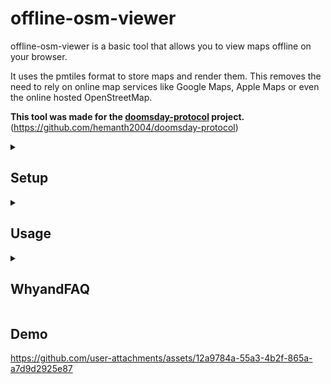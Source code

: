 
# offline-osm-viewer

offline-osm-viewer is a basic tool that allows you to view maps offline on your browser.

It uses the pmtiles format to store maps and render them. This removes the need to rely on online map services like Google Maps, Apple Maps or even the online hosted OpenStreetMap.

**This tool was made for the [doomsday-protocol](https://github.com/hemanth2004/doomsday-protocol) project.**
(https://github.com/hemanth2004/doomsday-protocol)

<details>
<summary><h2>Setup</h2></summary>
	
### How to prep your map data?

1. Browse Geofabrik or any other map data provider and find the map data you want.
2. Choose the .osm.pbf format of the map data you want and download it.
3. First, prep your tools and files
	- Install tilemaker, pmtiles and docker on a linux machine, or move binaries from tools_bin of this project to your system's PATH.
	- Setup a folder structure like this:
		```
		xyz/
		|-- your_map_data.osm.pbf
		|-- tilemaker/ (tilemaker dockerfile is here)
		```
	
4. Convert to intermediary .mbtiles format
Run the following command in the terminal:
	```
	sudo docker run --rm -it -v $(pwd):/srv tilemaker --input=/srv/YOUR_MAP_DATA.osm.pbf --output=/srv/$YOUR_MAP_DATA.mbtiles
	```
	where YOUR_MAP_DATA is the name of the map data file you downloaded.
	
5. Convert to .pmtiles format
	```
	pmtiles convert $YOUR_MAP_DATA.mbtiles $YOUR_MAP_DATA.pmtiles
	```
	
6. Move this .pmtiles file to the public folder of this project.


### Running the page

1. Run the following commands
	```
	node -v
	npm -v
	  
	git clone https://github.com/hemanth2004/offline-osm-viewer.git
	cd offline-osm-viewer
	  
	npm install
	```
  
2. Replace the filePath in src/App.jsx with the name of your .pmtiles file in the public folder.
  
3. Run the following command to start the page and make sure WebGL is enabled in your browser.
	```
	npm run dev
	```

</details>

<details>
<summary><h2>Usage</h2></summary>
	
### How to search for a place?
	
To search for a place, you can type in your search query in the search bar and click on the search button.
The search query is a list of place names separated by "**>**" character.
These place names must roughly be in the order of the hierarchy of the place. You will need to know the rough address of the location you are looking for. (recommend reading the **WHY** section too)

For example, if you are looking for the Lalbagh in Bangalore, india, you can search as follows.
```
karnataka > bengaluru > lalbagh
```
This follows the order of "state > city > place of interest"
- Queries are case *insensitive*.
- But they require the exact spelling for the place names.
- Experiment with zoom levels of different hierarchy levels and search centers to find the best match.
- You can have as many components as you want in the query. Just know that every subsequent component must be within the proximity of the previous component.
### What does the "Set as search center" button do?
This button sets the current location and zoom level as the search center. This means that the initial search will be for the place at the current location (latitude, longitude) and zoom level (a float from ~0 to ~20). 
By default, initially, the search center is calculated based on mean of the left-right, top-bottom bounds of the map. (aka "coverage")

You can override this by setting a search center (latitude, longitude, zoom) for your specific map file. When you click on the 'Set as search center' button, the current search center is only set temporarily for that session. To permanently set the search center, you need to click on "copy config" and replace the content in the config.json file with it, or else the search center will be reset to the default when you restart the app.
> Why is searching for a place so weird? Why should I set the search center?
> Covered in the **WHY** section.
> 
### How to set markers?
You can draw markers/features onto a map by using the panel on the right. You can choose from lines, points, circles, rectangles and draw custom polygons.
These drawings will stay on your map for the rest of the session, but they will be lost when you restart the app.
To save your markers, you need to click on "copy config" and paste the content in the config.json file.

**Deleting markers:**
- The delete button on the top-right panel will delete the markers you have drawn in the current session.
- The markers that have been loaded from the saved config file can be deleted using the button on the bottom-right panel.
</details>

<details>
<summary><h2>WhyandFAQ</h2></summary>
	
### Why is searching for a place so weird?

Unlike other map viewers, this one does not use an online map service or a geospatial database.

Instead it relies on vector tile map files that are stored locally on your computer.

At every point, the search space is limited to the places that are available in the currently loaded tiles on the screen. This means that the place you are searching for must be within a certain proximity to the currently loaded map tiles, at that zoom level. Zoom level is a measure of how much detail is being shown on the map. (0x - 20x)

> Higher zoom levels => more granular details like buildings, roads, etc.
> Lower zoom levels => more coarse details like countries, states, cities, etc.

On account of this, for more granular searches, you can query each component of the address of the location you are looking for, seperated by "**>**" character. The map viewer will recursively search until it reaches the exact final location you are looking for.

A typical search query would be something like this:
```
state > city/town > locality/suburb > place of interest
```  

You can have as many components as you want in the query. Just know that every subsequent component must be within the proximity of the previous component.

### Why should I set the search center?

The search query is a list of place names where search is recursively performed until the smallest place's location is found.

The *search center* is the coordinates, and zoom level of the map, on which the first search is performed. And there are chances that the center provided/calculated by the map is ineffective in helping searching the initial place name in the list of place names in the query.

Therefore, in a search query like **p1 > p2 > p3**, if the search center is set accurately, the querying program will have an easier time finding **p1**.

Another example where setting a search center is useful is when the the actual part of the map you care about is a very small portion of the larger .pmtiles map you are loading.

Geofabrik, provides Singapore, Malaysia and Brunei as a single map file. A Singapore citizen only cares about Singapore, and not Malaysia or Brunei. If they set the search center to Singapore, their searches can be quicker and more accurate.

### Why should I save config regularly?
The config.json file is used to store the map details, search center, and markers of every .pmtiles file you have opened.
Without saving the config, the map details, search center, and markers will be lost when you restart the app. Also because webpages can't write to the specific local files.
</details>


<h2>Demo</h2>

https://github.com/user-attachments/assets/12a9784a-55a3-4b2f-865a-a7d9d2925e87
